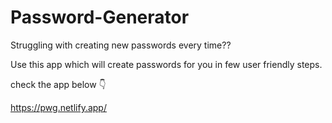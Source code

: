 # Password-Generator
 Struggling with creating new passwords every time??
 
 Use this app which will create passwords for you in few user friendly steps.
 
 check the app below 👇
 
 https://pwg.netlify.app/
